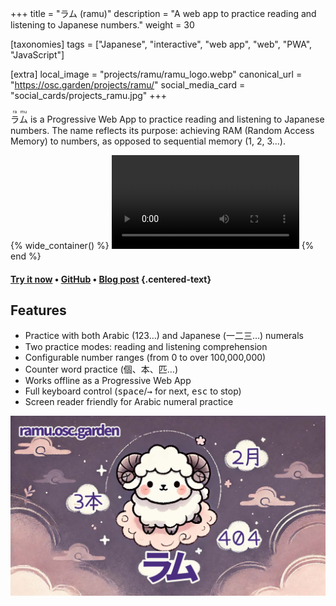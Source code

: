 +++
title = "ラム (ramu)"
description = "A web app to practice reading and listening to Japanese numbers."
weight = 30

[taxonomies]
tags = ["Japanese", "interactive", "web app", "web", "PWA", "JavaScript"]

[extra]
local_image = "projects/ramu/ramu_logo.webp"
canonical_url = "https://osc.garden/projects/ramu/"
social_media_card = "social_cards/projects_ramu.jpg"
+++

<ruby>ラ<rt>ra</rt>ム<rt>mu</rt></ruby> is a Progressive Web App to practice reading and listening to Japanese numbers. The name reflects its purpose: achieving RAM (Random Access Memory) to numbers, as opposed to sequential memory (1, 2, 3…).

{% wide_container() %}
<video controls src="media/ラム_demo.mp4" title="ramu demo"></video>
{% end %}

#### [Try it now](https://ramu.osc.garden) • [GitHub](https://github.com/welpo/ramu) • [Blog post](https://osc.garden/blog/ramu-japanese-numbers-practice-web-app/) {.centered-text}

## Features

- Practice with both Arabic (123…) and Japanese (一二三…) numerals
- Two practice modes: reading and listening comprehension
- Configurable number ranges (from 0 to over 100,000,000)
- Counter word practice (個、本、匹…)
- Works offline as a Progressive Web App
- Full keyboard control (<kbd>space</kbd>/<kbd>→</kbd> for next, <kbd>esc</kbd> to stop)
- Screen reader friendly for Arabic numeral practice

[![ramu social media card](social_cards/projects_ramu.jpg)](https://ramu.osc.garden)
